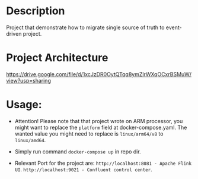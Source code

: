 # Description
Project that demonstrate how to migrate single source of truth to event-driven project.

# Project Architecture
https://drive.google.com/file/d/1xcJzDR0OytQTqq8ymZlrWXqOCxrBSMuW/view?usp=sharing

# Usage:
- Attention! 
    Please note that that project wrote on ARM processor,
    you might want to replace the ```platform``` field at docker-compose.yaml.
    The wanted value you might need to replace is ```linux/arm64/v8``` to ```linux/amd64```.

- Simply run command ```docker-compose up``` in repo dir.

- Relevant Port for the project are:
    ```http://localhost:8081 - Apache Flink UI```.
    ```http://localhost:9021 - Confluent control center```.
